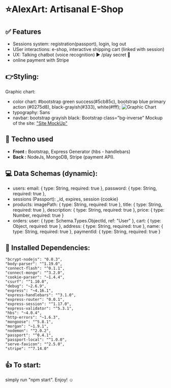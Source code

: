 # ⭐️AlexArt: Artisanal E-Shop

## ✅ Features
- Sessions system: registration(passport), login, log out
- USer interactions: e-shop, interactive shipping cart (linked with session)
- UX: Talking chatbot (voice recognition) ► /play secret  💬 
- online payment with Stripe
## 👉Styling:
Graphic chart:
 - color chart:  #bootstrap green success(#5cb85c), bootstrap blue primary action (#0275d8), black-grayish(#333), white(#fff);
 ![Graphic Chart](https://github.com/alextarchini/npProject/colorChart.png)
- typography: Sans
- navbar: bootstrap grayish black: Bootstrap class="bg-inverse"
Mockup of the site: ["Site MockUp"](https://www.figma.com/file/GJgoTpWRY6JlTgsFexo45S/Figma-Basics?node-id=0%3A286)
## 🚩 Techno used
- **Front :** Bootstrap, Express Generator (hbs - handlebars)
 - **Back :** NodeJs, MongoDB, Stripe (payment API).
## 💻 Data Schemas (dynamic): 
- users:
  email: { type: String, required: true },
  password: { type: String, required: true },
- sessions (Passport): 
 _id, expires, session {cookie}
- products: 
  imagePath: { type: String, required: true },
  title: { type: String, required: true },
  description: { type: String, required: true },
  price: { type: Number, required: true }
- orders: 
  user: { type: Schema.Types.ObjectId, ref: "User" },
  cart: { type: Object, required: true },
  address: { type: String, required: true },
  name: { type: String, required: true },
  paymentId: { type: String, required: true }
## 🔑 Installed Dependencies: 
    "bcrypt-nodejs": "0.0.3",
    "body-parser": "^1.19.0",
    "connect-flash": "^0.1.1",
    "connect-mongo": "^3.2.0",
    "cookie-parser": "~1.4.4",
    "csurf": "^1.10.0",
    "debug": "~2.6.9",
    "express": "~4.16.1",
    "express-handlebars": "^3.1.0",
    "express-router": "0.0.1",
    "express-session": "^1.17.0",
    "express-validator": "^5.3.1",
    "hbs": "~4.0.4",
    "http-errors": "~1.6.3",
    "mongoose": "^5.8.1",
    "morgan": "~1.9.1",
    "nodemon": "^2.0.2",
    "passport": "^0.4.1",
    "passport-local": "^1.0.0",
    "serve-favicon": "^2.5.0",
    "stripe": "^7.14.0"

## 👍 To start: 
simply run "npm start". Enjoy! ☺️ 
